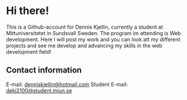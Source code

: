 # Hi there!
This is a Github-account for Dennis Kjellin, currently a student at Mittuniversitetet in Sundsvall Sweden. The program im attending is Web development. Here I will post my work and you can look att my different projects and see me develop and advancing my skills in the web development field!

## Contact information
E-mail: denniskjellin@hotmail.com
Student E-mail: dekj2100@student.miun.se




